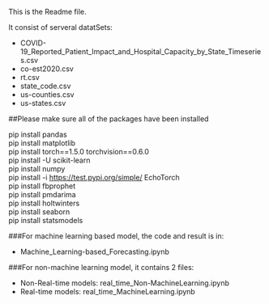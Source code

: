 This is the Readme file.

It consist of serveral datatSets:
- COVID-19_Reported_Patient_Impact_and_Hospital_Capacity_by_State_Timeseries.csv
- co-est2020.csv
- rt.csv
- state_code.csv
- us-counties.csv
- us-states.csv

##Please make sure all of the packages have been installed

pip install pandas \
pip install matplotlib \
pip install torch==1.5.0 torchvision==0.6.0 \
pip install -U scikit-learn \
pip install numpy \
pip install -i https://test.pypi.org/simple/ EchoTorch \
pip install fbprophet \
pip install pmdarima \
pip install holtwinters \
pip install seaborn \
pip install statsmodels 


###For machine learning based model, the code and result is in:
- Machine_Learning-based_Forecasting.ipynb

###For non-machine learning model, it contains 2 files:
- Non-Real-time models: real_time_Non-MachineLearning.ipynb
- Real-time models: real_time_MachineLearning.ipynb
